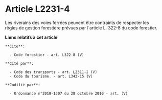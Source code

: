 # Article L2231-4

Les riverains des voies ferrées peuvent être contraints de respecter les règles de gestion forestière prévues par l'article
L. 322-8 du code forestier.

**Liens relatifs à cet article**

	**Cite**:

	  - Code forestier - art. L322-8 (V)

	**Cité par**:

	  - Code des transports - art. L2311-2 (V)
	  - Code du tourisme. - art. L342-15 (V)

	**Codifié par**:

	  - Ordonnance n°2010-1307 du 28 octobre 2010 - art. (V)
